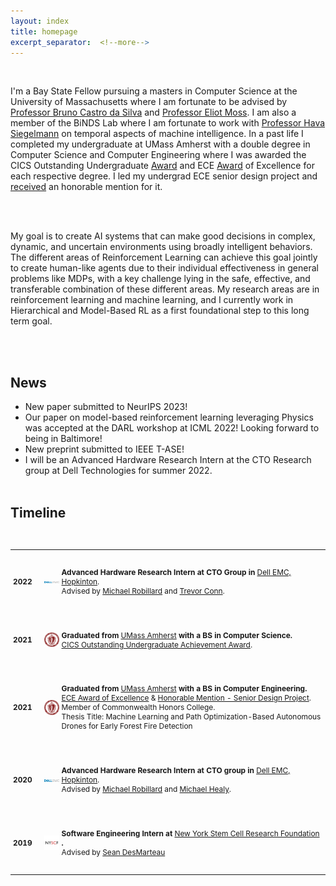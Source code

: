 ```yaml
---
layout: index
title: homepage
excerpt_separator:  <!--more-->
---
```


<style>

table {
  margin-bottom: 1rem;
  width: 100%;
  font-size: 85%;
  border: 0px solid $border-color;
  border-collapse: collapse;
}

td,
th {
  padding: 1rem .25rem;
  border: 0px solid $border-color;
}

th {
  text-align: left;
}

tbody tr:nth-child(odd) td,
tbody tr:nth-child(odd) th {
  background-color: transparent;
}

paper {
 color: #;
 font-weight:bold;
}

</style>


<br>

<!--<img align="left" width=150px src="/images/dp.jpg"> -->

I'm a Bay State Fellow pursuing a masters in Computer Science at the University of Massachusetts where I am fortunate to be advised by <a href='https://people.cs.umass.edu/~bsilva/'>Professor Bruno Castro da Silva</a> and <a href='https://people.cs.umass.edu/~moss/?_gl=1*sdbxyt*_ga*MTY0NTE1MTIxNS4xNTM2NTI5Mzg0*_ga_21RLS0L7EB*MTY1NzQzODA5MC4zNTIuMS4xNjU3NDM4MTMxLjA.&_ga=2.225631898.1219407999.1657438091-1645151215.1536529384'>Professor Eliot Moss</a>. I am also a member of the BiNDS Lab where I am fortunate to work with <a href='https://scholar.google.co.il/citations?user=A2fiOI0AAAAJ&hl=en'>Professor Hava Siegelmann</a> on temporal aspects of machine intelligence. In a past life I completed my undergraduate at UMass Amherst with a double degree in Computer Science and Computer Engineering where I was awarded the CICS Outstanding Undergraduate <a href="https://www.cics.umass.edu/news/eight-graduating-seniors-honored-outstanding-achievements-cics">Award</a> and ECE <a href="{{site.baseurl}}/{{ site.ECEAward }}">Award</a> of Excellence for each respective degree. I led my undergrad ECE senior design project and <a href="{{site.baseurl}}/{{ site.SDPAward }}">received</a> an honorable mention for it.

<br><br>

My goal is to create AI systems that can make good decisions in complex, dynamic, and uncertain environments using broadly intelligent behaviors. The different areas of Reinforcement Learning can achieve this goal jointly to create human-like agents due to their individual effectiveness in general problems like MDPs, with a key challenge lying in the safe, effective, and transferable combination of these different areas. My research areas are in reinforcement learning and machine learning, and I currently work in Hierarchical and Model-Based RL as a first foundational step to this long term goal.

<br><br>


## News
* New paper submitted to NeurIPS 2023!
* Our paper on model-based reinforcement learning leveraging Physics was accepted at the DARL workshop at ICML 2022! Looking forward to being in Baltimore!
* New preprint submitted to IEEE T-ASE!
* I will be an Advanced Hardware Research Intern at the CTO Research group at Dell Technologies for summer 2022.
<br><br>

## Timeline

<br>

<table width="100%" align="center" border="0" cellspacing="0" cellpadding="20">

   <tr>
    <td width="5%"  valign="middle"> <b>2022</b>
    </td>
     <td width="7%"  valign="middle">
            <img src="/images/timeline/dell_emc.png" alt="DM" style="vertical-align:middle; width: 80%; margin:0px 10px; border-radius:0%"/>
     </td>
     <td valign="middle" width="80%">
          <p>
              <b>Advanced Hardware Research Intern at CTO Group in </b> <a href="https://www.dell.com/en-us/blog/tags/dell-emc/">Dell EMC, Hopkinton</a>.
              <br>
              Advised by <a href="https://www.linkedin.com/in/michael-robillard-8bbb588/">Michael Robillard</a> and <a href="https://www.linkedin.com/in/trevorconn/">Trevor Conn</a>.
          </p>  
     </td>
   </tr>

   <tr>
    <td width="5%"  valign="middle"> <b>2021</b>
    </td>
     <td width="7%"  valign="middle">
            <img src="/images/timeline/umass.png" alt="DM" style="vertical-align:middle; width: 80%; margin:0px 10px; border-radius:0%"/>
     </td>
     <td valign="middle" width="80%">
          <p>
              <b>Graduated from </b> <a href="https://www.umass.edu/">UMass Amherst</a> <b>with a BS in Computer Science.</b>
              <br>
              <a href="https://www.cics.umass.edu/news/eight-graduating-seniors-honored-outstanding-achievements-cics">CICS Outstanding Undergraduate Achievement Award</a>.
          </p>  
     </td>
   </tr>

   <tr>
    <td width="5%"  valign="middle"> <b>2021</b>
    </td>
     <td width="7%"  valign="middle">
            <img src="/images/timeline/umass.png" alt="DM" style="vertical-align:middle; width: 80%; margin:0px 10px; border-radius:0%"/>
     </td>
     <td valign="middle" width="80%">
          <p>
              <b>Graduated from </b> <a href="https://www.umass.edu/">UMass Amherst</a> <b>with a BS in Computer Engineering.</b>
              <br>
              <a href="{{site.baseurl}}/{{ site.ECEAward }}">ECE Award of Excellence</a> &
              <a href="{{site.baseurl}}/{{ site.SDPAward }}">Honorable Mention - Senior Design Project</a>.
              <br>
              Member of Commonwealth Honors College.
              <br>
              Thesis Title: Machine Learning and Path Optimization-Based Autonomous Drones for Early Forest Fire Detection
          </p>  
     </td>
   </tr>

   <tr>
    <td width="5%"  valign="middle"> <b>2020</b>
    </td>
     <td width="7%"  valign="middle">
            <img src="/images/timeline/dell_emc.png" alt="DM" style="vertical-align:middle; width: 80%; margin:0px 10px; border-radius:0%"/>
     </td>
     <td valign="middle" width="80%">
          <p>
              <b>Advanced Hardware Research Intern at CTO group in </b> <a href="https://www.dell.com/en-us/blog/tags/dell-emc/">Dell EMC, Hopkinton</a>.
              <br>
              Advised by <a href="https://www.linkedin.com/in/michael-robillard-8bbb588/">Michael Robillard</a> and <a href="https://www.linkedin.com/in/michael-healy-boston-ma/">Michael Healy</a>.
          </p>  
     </td>
   </tr>

   <tr>
    <td width="5%"  valign="middle"> <b>2019</b>
    </td>
     <td width="7%"  valign="middle">
            <img src="/images/timeline/nyscf.png" alt="DM" style="vertical-align:middle; width: 80%; margin:0px 10px; border-radius:0%"/>
     </td>
     <td valign="middle" width="80%">
          <p>
              <b>Software Engineering Intern at </b> <a href="https://nyscf.org/">New York Stem Cell Research Foundation</a> <b>.</b>
              <br>
              Advised by <a href="https://www.linkedin.com/in/sean-desmarteau-670a4834/">Sean DesMarteau</a>
          </p>  
     </td>
   </tr>



</table>

<br><br>
